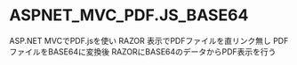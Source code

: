 # ASPNET_MVC_PDF.JS_BASE64
ASP.NET MVCでPDF.jsを使い RAZOR 表示でPDFファイルを直リンク無し PDFファイルをBASE64に変換後
RAZORにBASE64のデータからPDF表示を行う
